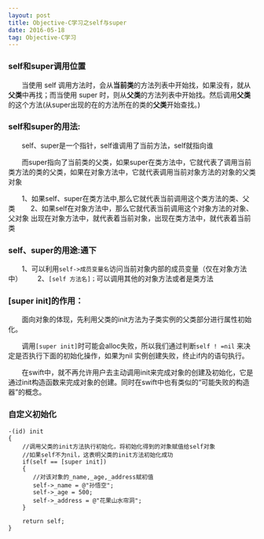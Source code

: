 ```yaml
---
layout: post
title: Objective-C学习之self与super
date: 2016-05-18
tag: Objective-C学习
---
```


### self和super调用位置

&#160; &#160; &#160; &#160;当使用 self 调用方法时，会从**当前类**的方法列表中开始找，如果没有，就从**父类**中再找；而当使用 super 时，则从**父类**的方法列表中开始找。然后调用**父类**的这个方法(从super出现的在的方法所在的类的**父类**开始查找。)

### self和super的用法: 

&#160; &#160; &#160; &#160;self、super是一个指针，self谁调用了当前方法，self就指向谁

&#160; &#160; &#160; &#160;而super指向了当前类的父类，如果super在类方法中，它就代表了调用当前类方法的类的父类，如果在对象方法中，它就代表调用当前对象方法的对象的父类对象

&#160; &#160; &#160; &#160;1、如果self、super在类方法中,那么它就代表当前调用这个类方法的类、父类
&#160; &#160; &#160; &#160;2、如果self在对象方法中，那么它就代表当前调用这个对象方法的对象、父对象
出现在对象方法中，就代表着当前对象，出现在类方法中，就代表着当前类

### self、super的用途:通下

&#160; &#160; &#160; &#160;1、可以利用`self->成员变量名`访问当前对象内部的成员变量（仅在对象方法中）
&#160; &#160; &#160; &#160;2、`[self 方法名]；`可以调用其他的对象方法或者是类方法

### [super init]的作用：
&#160; &#160; &#160; &#160;面向对象的体现，先利用父类的init方法为子类实例的父类部分进行属性初始化。

&#160; &#160; &#160; &#160;调用`[super init]`时可能会alloc失败，所以我们通过判断`self ! =nil` 来决定是否执行下面的初始化操作，如果为nil 实例创建失败，终止if内的语句执行。

&#160; &#160; &#160; &#160;在swift中，就不再允许用户去主动调用init来完成对象的创建及初始化，它是通过init构造函数来完成对象的创建。同时在swift中也有类似的“可能失败的构造器”的概念。

### 自定义初始化

```
-(id) init
{
    //调用父类的init方法执行初始化，将初始化得到的对象赋值给self对象
    //如果self不为nil，这表明父类的init方法初始化成功
    if(self == [super init])
    {
       //对该对象的_name,_age,_address赋初值
       self->_name = @"孙悟空";
       self->_age = 500;
       self->_address = @"花果山水帘洞";
    }

    return self;
}
```
